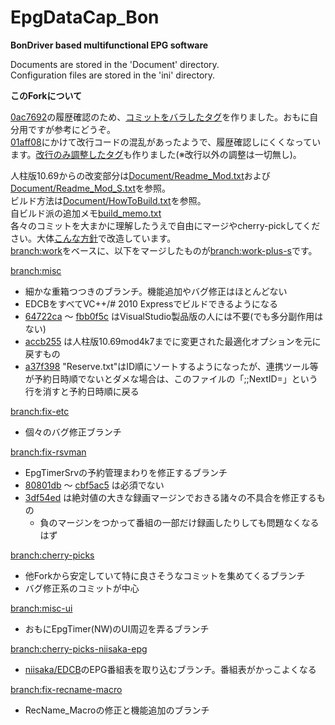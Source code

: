 EpgDataCap_Bon
==============
**BonDriver based multifunctional EPG software**

Documents are stored in the 'Document' directory.  
Configuration files are stored in the 'ini' directory.

**このForkについて**

[0ac7692](https://github.com/xtne6f/EDCB/commit/0ac7692afe7cbe615534577facda15f57b5e5af9)の履歴確認のため、[コミットをバラしたタグ](https://github.com/xtne6f/EDCB/tree/log-mod4k7)を作りました。おもに自分用ですが参考にどうぞ。  
[01aff08](https://github.com/xtne6f/EDCB/commit/01aff08a5df4c7e63c86ea7136c20b259c08229e)にかけて改行コードの混乱があったようで、履歴確認しにくくなっています。[改行のみ調整したタグ](https://github.com/xtne6f/EDCB/tree/log-to-crlf)も作りました(※改行以外の調整は一切無し)。

人柱版10.69からの改変部分は[Document/Readme_Mod.txt](https://github.com/xtne6f/EDCB/blob/work-plus-s/Document/Readme_Mod.txt)および[Document/Readme_Mod_S.txt](https://github.com/xtne6f/EDCB/blob/work-plus-s/Document/Readme_Mod_S.txt)を参照。  
ビルド方法は[Document/HowToBuild.txt](https://github.com/xtne6f/EDCB/blob/work-plus-s/Document/HowToBuild.txt)を参照。  
自ビルド派の追加メモ[build_memo.txt](https://gist.github.com/xtne6f/f9b6f19c10cd146fe580)  
各々のコミットを大まかに理解したうえで自由にマージやcherry-pickしてください。大体[こんな方針](https://github.com/xtne6f/EDCB/pull/1)で改造しています。  
[branch:work](https://github.com/xtne6f/EDCB/tree/work)をベースに、以下をマージしたものが[branch:work-plus-s](https://github.com/xtne6f/EDCB/tree/work-plus-s)です。

[branch:misc](https://github.com/xtne6f/EDCB/tree/misc)
* 細かな重箱つつきのブランチ。機能追加やバグ修正はほとんどない
* EDCBをすべてVC++/# 2010 Expressでビルドできるようになる
* [64722ca](https://github.com/xtne6f/EDCB/commit/64722ca79b8c02cb6337504dc64a5c976ea8145b) ～ [fbb0f5c](https://github.com/xtne6f/EDCB/commit/fbb0f5c93cef731de44c00991f54cecd9eed2390) はVisualStudio製品版の人には不要(でも多分副作用はない)
* [accb255](https://github.com/xtne6f/EDCB/commit/accb255c34d5f2005b3ea5797f5671746b9ccbce) は人柱版10.69mod4k7までに変更された最適化オプションを元に戻すもの
* [a37f398](https://github.com/xtne6f/EDCB/commit/a37f398199f76222e7c354d39a0cef67fa2028b2) "Reserve.txt"はID順にソートするようになったが、連携ツール等が予約日時順でないとダメな場合は、このファイルの「;;NextID=」という行を消すと予約日時順に戻る

[branch:fix-etc](https://github.com/xtne6f/EDCB/tree/fix-etc)
* 個々のバグ修正ブランチ

[branch:fix-rsvman](https://github.com/xtne6f/EDCB/tree/fix-rsvman)
* EpgTimerSrvの予約管理まわりを修正するブランチ
* [80801db](https://github.com/xtne6f/EDCB/commit/80801db6e892071517e0f9578441c2c3ca61e17e) ～ [cbf5ac5](https://github.com/xtne6f/EDCB/commit/cbf5ac5c87620415bc860c44cece94a2007bfaf3) は必須でない
* [3df54ed](https://github.com/xtne6f/EDCB/commit/3df54ed72d55f8fa3d77792f77922d110885f71e) は絶対値の大きな録画マージンでおきる諸々の不具合を修正するもの
  * 負のマージンをつかって番組の一部だけ録画したりしても問題なくなるはず

[branch:cherry-picks](https://github.com/xtne6f/EDCB/tree/cherry-picks)
* 他Forkから安定していて特に良さそうなコミットを集めてくるブランチ
* バグ修正系のコミットが中心

[branch:misc-ui](https://github.com/xtne6f/EDCB/tree/misc-ui)
* おもにEpgTimer(NW)のUI周辺を弄るブランチ

[branch:cherry-picks-niisaka-epg](https://github.com/xtne6f/EDCB/tree/cherry-picks-niisaka-epg)
* [niisaka/EDCB](https://github.com/niisaka/EDCB)のEPG番組表を取り込むブランチ。番組表がかっこよくなる

[branch:fix-recname-macro](https://github.com/xtne6f/EDCB/tree/fix-recname-macro)
* RecName_Macroの修正と機能追加のブランチ
